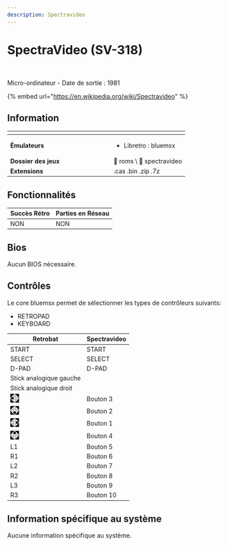 ```yaml
---
description: Spectravideo
---
```


# SpectraVideo (SV-318)

<div align="left">

<figure><img src="https://i.imgur.com/v1P1Ezx.png" alt=""><figcaption></figcaption></figure>

</div>

Micro-ordinateur - Date de sortie : 1981

{% embed url="https://en.wikipedia.org/wiki/Spectravideo" %}

## Information

<table data-header-hidden><thead><tr><th width="224"></th><th></th></tr></thead><tbody><tr><td><strong>Émulateurs</strong></td><td><ul><li>Libretro : bluemsx</li></ul></td></tr><tr><td><strong>Dossier des jeux</strong></td><td><span data-gb-custom-inline data-tag="emoji" data-code="1f4c2">📂</span> roms \ <span data-gb-custom-inline data-tag="emoji" data-code="1f4c2">📂</span> spectravideo</td></tr><tr><td><strong>Extensions</strong></td><td>.cas .bin .zip .7z</td></tr></tbody></table>

## Fonctionnalités

| Succès Rétro | Parties en Réseau |
| ------------ | ----------------- |
| NON          | NON               |

## Bios

Aucun BIOS nécessaire.

## Contrôles

Le core bluemsx permet de sélectionner les types de contrôleurs suivants:

* RETROPAD
* KEYBOARD

| Retrobat                                       | Spectravideo |
| ---------------------------------------------- | ------------ |
| START                                          | START        |
| SELECT                                         | SELECT       |
| D-PAD                                          | D-PAD        |
| Stick analogique gauche                        |              |
| Stick analogique droit                         |              |
| ![](<../../../.gitbook/assets/image (32).png>) | Bouton 3     |
| ![](<../../../.gitbook/assets/image (19).png>) | Bouton 2     |
| ![](<../../../.gitbook/assets/image (6).png>)  | Bouton 1     |
| ![](<../../../.gitbook/assets/image (34).png>) | Bouton 4     |
| L1                                             | Bouton 5     |
| R1                                             | Bouton 6     |
| L2                                             | Bouton 7     |
| R2                                             | Bouton 8     |
| L3                                             | Bouton 9     |
| R3                                             | Bouton 10    |

## Information spécifique au système

Aucune information spécifique au système.
